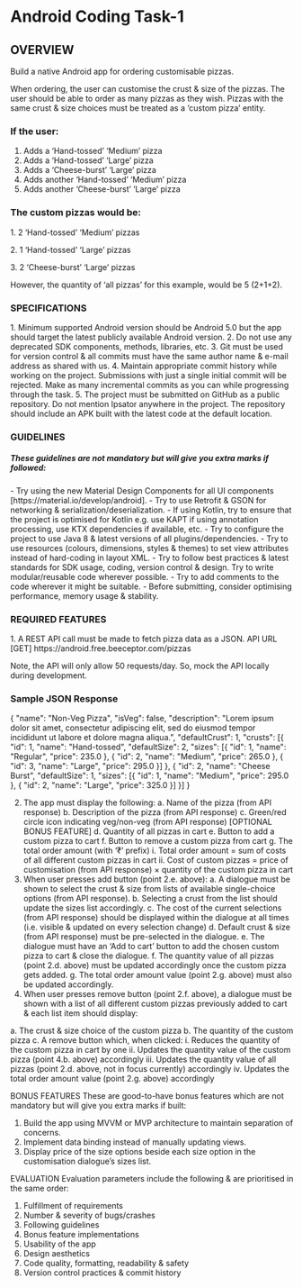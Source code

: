 <h1>Android Coding Task-1</h1>
<h2>OVERVIEW</h2>
Build a native Android app for ordering customisable pizzas.
<p>When ordering, the user can customise the crust & size of the pizzas. The user should be able to
order as many pizzas as they wish. Pizzas with the same crust & size choices must be treated as
a ‘custom pizza’ entity.</p>

<h3>If the user:</h3>

1. Adds a ‘Hand-tossed’ ‘Medium’ pizza
2. Adds a ‘Hand-tossed’ ‘Large’ pizza
3. Adds a ‘Cheese-burst’ ‘Large’ pizza
4. Adds another ‘Hand-tossed’ ‘Medium’ pizza
5. Adds another ‘Cheese-burst’ ‘Large’ pizza

<h3>The custom pizzas would be:</h3>
<p>1. 2 ‘Hand-tossed’ ‘Medium’ pizzas</p>
<p>2. 1 ‘Hand-tossed’ ‘Large’ pizzas</p>
<p>3. 2 ‘Cheese-burst’ ‘Large’ pizzas</p>
However, the quantity of ‘all pizzas’ for this example, would be 5 (2+1+2).

<h3>SPECIFICATIONS</h3>
1. Minimum supported Android version should be Android 5.0 but the app should target the
latest publicly available Android version.
2. Do not use any deprecated SDK components, methods, libraries, etc.
3. Git must be used for version control & all commits must have the same author name &
e-mail address as shared with us.
4. Maintain appropriate commit history while working on the project. Submissions with just a
single initial commit will be rejected. Make as many incremental commits as you can while
progressing through the task.
5. The project must be submitted on GitHub as a public repository. Do not mention Ipsator
anywhere in the project. The repository should include an APK built with the latest code
at the default location.

<h3>GUIDELINES</h3>
<h5>These guidelines are not mandatory but will give you extra marks if followed:</h5>
- Try using the new Material Design Components for all UI components
[https://material.io/develop/android].
- Try to use Retrofit & GSON for networking & serialization/deserialization.
- If using Kotlin, try to ensure that the project is optimised for Kotlin e.g. use KAPT if using
annotation processing, use KTX dependencies if available, etc.
- Try to configure the project to use Java 8 & latest versions of all plugins/dependencies.
- Try to use resources (colours, dimensions, styles & themes) to set view attributes instead
of hard-coding in layout XML.
- Try to follow best practices & latest standards for SDK usage, coding, version control &
design. Try to write modular/reusable code wherever possible.
- Try to add comments to the code wherever it might be suitable.
- Before submitting, consider optimising performance, memory usage & stability.

<h3>REQUIRED FEATURES</h3>
1. A REST API call must be made to fetch pizza data as a JSON.
API URL
[GET] https://android.free.beeceptor.com/pizzas

<p>Note, the API will only allow 50 requests/day. So, mock the API locally during
development.</p>
<h3>Sample JSON Response</h3>
{
"name": "Non-Veg Pizza",
"isVeg": false,
"description": "Lorem ipsum dolor sit amet, consectetur
adipiscing elit, sed do eiusmod tempor incididunt ut labore et dolore
magna aliqua.",
"defaultCrust": 1,
"crusts": [{
"id": 1,
"name": "Hand-tossed",
"defaultSize": 2,
"sizes": [{
"id": 1,
"name": "Regular",
"price": 235.0
}, {
"id": 2,
"name": "Medium",
"price": 265.0
}, {
"id": 3,
"name": "Large",
"price": 295.0
}]
}, {
"id": 2,
"name": "Cheese Burst",
"defaultSize": 1,
"sizes": [{
"id": 1,
"name": "Medium",
"price": 295.0
}, {
"id": 2,
"name": "Large",
"price": 325.0
}]
}]
}

2. The app must display the following:
a. Name of the pizza (from API response)
b. Description of the pizza (from API response)
c. Green/red circle icon indicating veg/non-veg (from API response) [OPTIONAL
BONUS FEATURE]
d. Quantity of all pizzas in cart
e. Button to add a custom pizza to cart
f. Button to remove a custom pizza from cart
g. The total order amount (with ‘₹’ prefix)
i. Total order amount = sum of costs of all different custom pizzas in cart
ii. Cost of custom pizzas = price of customisation (from API response) ×
quantity of the custom pizza in cart
3. When user presses add button (point 2.e. above):
a. A dialogue must be shown to select the crust & size from lists of available
single-choice options (from API response).
b. Selecting a crust from the list should update the sizes list accordingly.
c. The cost of the current selections (from API response) should be displayed within
the dialogue at all times (i.e. visible & updated on every selection change)
d. Default crust & size (from API response) must be pre-selected in the dialogue.
e. The dialogue must have an ‘Add to cart’ button to add the chosen custom pizza to
cart & close the dialogue.
f. The quantity value of all pizzas (point 2.d. above) must be updated accordingly
once the custom pizza gets added.
g. The total order amount value (point 2.g. above) must also be updated accordingly.
4. When user presses remove button (point 2.f. above), a dialogue must be shown with a list
of all different custom pizzas previously added to cart & each list item should display:

a. The crust & size choice of the custom pizza
b. The quantity of the custom pizza
c. A remove button which, when clicked:
i. Reduces the quantity of the custom pizza in cart by one
ii. Updates the quantity value of the custom pizza (point 4.b. above)
accordingly
iii. Updates the quantity value of all pizzas (point 2.d. above, not in focus
currently) accordingly
iv. Updates the total order amount value (point 2.g. above) accordingly

BONUS FEATURES
These are good-to-have bonus features which are not mandatory but will give you extra marks if
built:
1. Build the app using MVVM or MVP architecture to maintain separation of concerns.
2. Implement data binding instead of manually updating views.
3. Display price of the size options beside each size option in the customisation dialogue’s
sizes list.

EVALUATION
Evaluation parameters include the following & are prioritised in the same order:
1. Fulfillment of requirements
2. Number & severity of bugs/crashes
3. Following guidelines
4. Bonus feature implementations
5. Usability of the app
6. Design aesthetics
7. Code quality, formatting, readability & safety
8. Version control practices & commit history
